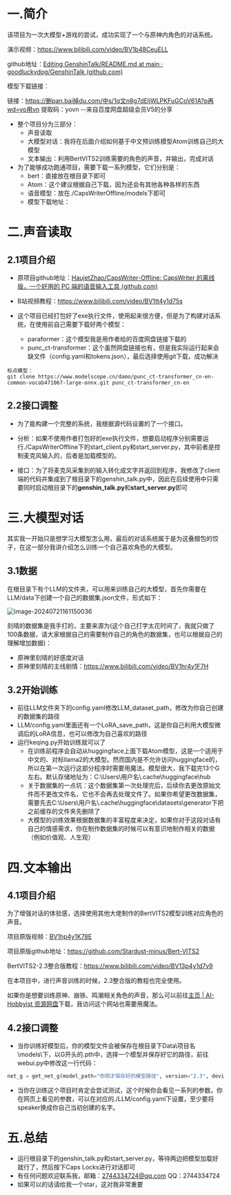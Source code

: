 # 一.简介

该项目为一次大模型+游戏的尝试，成功实现了一个与原神内角色的对话系统。

演示视频：https://www.bilibili.com/video/BV1b48CeuELL

github地址：[Editing GenshinTalk/README.md at main · goodluckydog/GenshinTalk (github.com)](https://github.com/goodluckydog/GenshinTalk/edit/main/README.md)

模型下载链接：

链接：https://删pan.bai掉du.com/中s/1q文n8g7dEljWLPKFuGCoV61A?p再wd=yo用vn 
提取码：yovn 
--来自百度网盘超级会员V5的分享

* 整个项目分为三部分：
  * 声音读取
  * 大模型对话：我将在后面介绍如何基于中文预训练模型Atom训练自己的大模型
  * 文本输出：利用BertVITS2训练需要的角色的声音，并输出，完成对话
* 为了能够成功跑通项目，需要下载一系列模型，它们分别是：
  * bert：直接放在根目录下即可
  * Atom：这个建议根据自己下载，因为还会有其他各种各样的东西
  * 语音模型：放在./CapsWriterOffline/models下即可
  * 模型下载地址：

# 二.声音读取

## 2.1项目介绍

* 原项目github地址：[HaujetZhao/CapsWriter-Offline: CapsWriter 的离线版，一个好用的 PC 端的语音输入工具 (github.com)](https://github.com/HaujetZhao/CapsWriter-Offline)

* B站视频教程：https://www.bilibili.com/video/BV1tt4y1d75s

* 这个项目已经打包好了exe执行文件，使用起来很方便，但是为了构建对话系统，在使用前自己需要下载好两个模型：
  * paraformer：这个模型我是用作者给的百度网盘链接下载的
  * punc_ct-transformer：这个虽然网盘链接也有，但是我实际运行起来会缺文件（config.yaml和tokens.json），最后选择使用git下载，成功解决

```
标点模型：
git clone https://www.modelscope.cn/damo/punc_ct-transformer_cn-en-common-vocab471067-large-onnx.git punc_ct-transformer_cn-en
```

## 2.2接口调整

* 为了能构建一个完整的系统，我根据源代码设置的了一个接口。

* 分析：如果不使用作者打包好的exe执行文件，想要启动程序分别需要运行./CapsWriterOffline下的start_client.py和start_server.py，其中前者是控制麦克风输入的，后者是加载模型的。

* 接口：为了将麦克风采集到的输入转化成文字并返回到程序，我修改了client端的代码并集成到了根目录下的genshin_talk.py中，因此在后续使用中只需要同时启动根目录下的**genshin_talk.py**和**start_server.py**即可

# 三.大模型对话

其实我一开始只是想学习大模型怎么用，最后的对话系统属于是为这叠醋包的饺子，在这一部分我讲介绍怎么训练一个自己喜欢角色的大模型。

## 3.1数据

在根目录下有个LLM的文件夹，可以用来训练自己的大模型，首先你需要在LLM/data下创建一个自己的数据集.json文件，形式如下：

![image-20240721161150036](C:\Users\lcz\AppData\Roaming\Typora\typora-user-images\image-20240721161150036.png)

刻晴的数据集是我手打的，主要来源为(这个自己打字太花时间了，我就只做了100条数据，请大家根据自己的需要制作自己的角色的数据集，也可以根据自己的理解增加数据)：

* 原神里刻晴的好感度对话
* 原神里刻晴的主线剧情：https://www.bilibili.com/video/BV1hr4y1F7H

## 3.2开始训练

* 前往LLM文件夹下的config.yaml修改LLM_dataset_path，修改为你自己创建的数据集的路径
* LLM/config.yaml里面还有一个LoRA_save_path，这是你自己利用大模型微调后的LoRA信息，也可以修改为自己喜欢的路径
* 运行keqing.py开始训练就可以了
  * 在训练前程序会自动从huggingface上面下载Atom模型，这是一个适用于中文的、对标llama2的大模型。然而国内是不允许访问huggingface的，所以在第一次运行这部分程序时需要用魔法。模型很大，我下载完13个G左右。默认存储地址为：C:\Users\用户名\\\.cache\huggingface\hub
  * 关于数据集的一点坑：这个数据集第一次处理完后，后续你去更改原始文件而不更改文件名，它也不会再去处理文件了。如果你希望更改数据集，需要先去C:\Users\用户名\\\.cache\huggingface\datasets\generator下把之前缓存的文件夹先删除了
  * 大模型的训练效果根据数据集的丰富程度来决定，如果你对于这段对话有自己的情感需求，你在制作数据集的时候可以有意识地制作相关的数据（例如价值观、人生观）

# 四.文本输出

## 4.1项目介绍

为了增强对话的体验感，选择使用其他大佬制作的BertVITS2模型训练对应角色的声音。

项目原版视频：[BV1hp4y1K78E](https://www.bilibili.com/video/BV1hp4y1K78E/?spm_id_from=333.788.video.desc.click)

项目原版github地址：https://github.com/Stardust-minus/Bert-VITS2

BertVITS2-2.3整合版教程：https://www.bilibili.com/video/BV13p4y1d7v9

在本项目中，进行声音训练的时候，2.3整合版的教程也完全使用。

如果你是想要训练原神、崩铁、鸣潮相关角色的声音，那么可以前往[主页 | AI-Hobbyist 资源网盘](https://pan.ai-hobbyist.com/)下载，我访问这个网站也需要用魔法。

## 4.2接口调整

* 当你训练好模型后，你的模型文件会被保存在根目录下Data\项目名\models\下，以G开头的.pth中，选择一个模型并保存好它的路径，前往webui.py中修改这一行代码：

```python
net_g = get_net_g(model_path="你刚才保存好的模型路径", version="2.3", device="cuda:0", hps=hps)
```

* 当你在训练这个项目时肯定会尝试测试，这个时候你会看见一系列的参数。你在网页上看见的参数，可以在对应的./LLM/config.yaml下设置，至少要将speaker换成你自己当初创建的名字。

# 五.总结

* 运行根目录下的genshin_talk.py和start_server.py，等待两边把模型加载好就行了，然后按下Caps Locks进行对话即可
* 有任何问题欢迎联系我，邮箱：2744334724@qq.com  QQ：2744334724
* 如果可以的话请给我一个star，这对我非常重要

